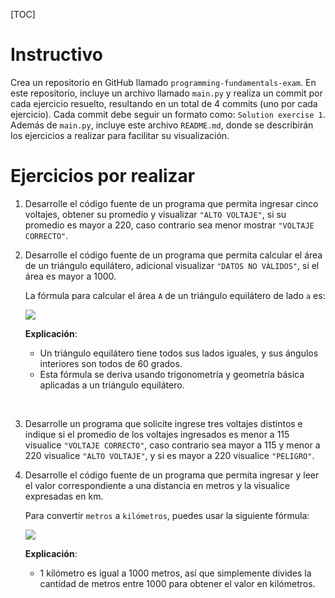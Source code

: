 [TOC]

# Instructivo

Crea un repositorio en GitHub llamado `programming-fundamentals-exam`. En este repositorio, incluye un archivo llamado `main.py` y realiza un commit por cada ejercicio resuelto, resultando en un total de 4 commits (uno por cada ejercicio). Cada commit debe seguir un formato como: `Solution exercise 1`. Además de `main.py`, incluye este archivo `README.md`, donde se describirán los ejercicios a realizar para facilitar su visualización.



# Ejercicios por realizar

1. Desarrolle el código fuente de un programa que permita ingresar cinco voltajes, obtener su promedio y visualizar `"ALTO VOLTAJE"`, si su promedio es mayor a 220, caso contrario sea menor mostrar `"VOLTAJE CORRECTO"`.
   
   
   
2. Desarrolle el código fuente de un programa que permita calcular el área de un triángulo equilátero, adicional visualizar `"DATOS NO VÁLIDOS"`, si el área es mayor a 1000.

   La fórmula para calcular el área `A` de un triángulo equilátero de lado `a` es:


   ![](https://i.ibb.co/PTy9hV9/image.png)

   **Explicación**:

   - Un triángulo equilátero tiene todos sus lados iguales, y sus ángulos interiores son todos de 60 grados.
   - Esta fórmula se deriva usando trigonometría y geometría básica aplicadas a un triángulo equilátero.

​      

3. Desarrolle un programa que solicite ingrese tres voltajes distintos e indique si el promedio de los voltajes ingresados es menor a 115 visualice `"VOLTAJE CORRECTO"`, caso contrario sea mayor a 115 y menor a 220 visualice `"ALTO VOLTAJE"`, y si es mayor a 220 visualice `"PELIGRO"`.
   
   
4. Desarrolle el código fuente de un programa que permita ingresar y leer el valor correspondiente a una distancia en metros y la visualice expresadas en km.

   Para convertir `metros` a `kilómetros`, puedes usar la siguiente fórmula:

   ![](https://i.ibb.co/dGbhkgv/image.png)

   **Explicación**:

   - 1 kilómetro es igual a 1000 metros, así que simplemente divides la cantidad de metros entre 1000 para obtener el valor en kilómetros.
     
     